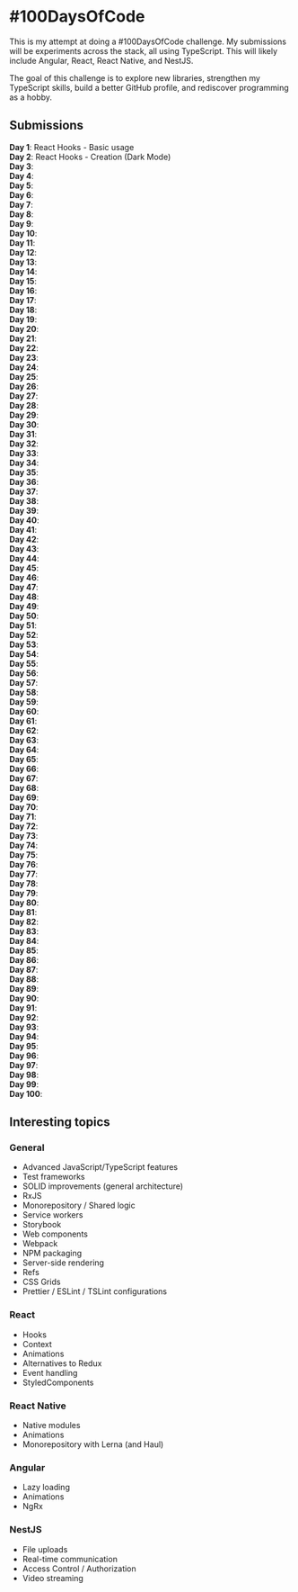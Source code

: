 # #100DaysOfCode

This is my attempt at doing a #100DaysOfCode challenge. My submissions will be experiments across the stack, all using TypeScript. This will likely include Angular, React, React Native, and NestJS.

The goal of this challenge is to explore new libraries, strengthen my TypeScript skills, build a better GitHub profile, and rediscover programming as a hobby.

## Submissions

**Day 1**: React Hooks - Basic usage\
**Day 2**: React Hooks - Creation (Dark Mode)\
**Day 3**:\
**Day 4**:\
**Day 5**:\
**Day 6**:\
**Day 7**:\
**Day 8**:\
**Day 9**:\
**Day 10**:\
**Day 11**:\
**Day 12**:\
**Day 13**:\
**Day 14**:\
**Day 15**:\
**Day 16**:\
**Day 17**:\
**Day 18**:\
**Day 19**:\
**Day 20**:\
**Day 21**:\
**Day 22**:\
**Day 23**:\
**Day 24**:\
**Day 25**:\
**Day 26**:\
**Day 27**:\
**Day 28**:\
**Day 29**:\
**Day 30**:\
**Day 31**:\
**Day 32**:\
**Day 33**:\
**Day 34**:\
**Day 35**:\
**Day 36**:\
**Day 37**:\
**Day 38**:\
**Day 39**:\
**Day 40**:\
**Day 41**:\
**Day 42**:\
**Day 43**:\
**Day 44**:\
**Day 45**:\
**Day 46**:\
**Day 47**:\
**Day 48**:\
**Day 49**:\
**Day 50**:\
**Day 51**:\
**Day 52**:\
**Day 53**:\
**Day 54**:\
**Day 55**:\
**Day 56**:\
**Day 57**:\
**Day 58**:\
**Day 59**:\
**Day 60**:\
**Day 61**:\
**Day 62**:\
**Day 63**:\
**Day 64**:\
**Day 65**:\
**Day 66**:\
**Day 67**:\
**Day 68**:\
**Day 69**:\
**Day 70**:\
**Day 71**:\
**Day 72**:\
**Day 73**:\
**Day 74**:\
**Day 75**:\
**Day 76**:\
**Day 77**:\
**Day 78**:\
**Day 79**:\
**Day 80**:\
**Day 81**:\
**Day 82**:\
**Day 83**:\
**Day 84**:\
**Day 85**:\
**Day 86**:\
**Day 87**:\
**Day 88**:\
**Day 89**:\
**Day 90**:\
**Day 91**:\
**Day 92**:\
**Day 93**:\
**Day 94**:\
**Day 95**:\
**Day 96**:\
**Day 97**:\
**Day 98**:\
**Day 99**:\
**Day 100**:

## Interesting topics

### General

- Advanced JavaScript/TypeScript features
- Test frameworks
- SOLID improvements (general architecture)
- RxJS
- Monorepository / Shared logic
- Service workers
- Storybook
- Web components
- Webpack
- NPM packaging
- Server-side rendering
- Refs
- CSS Grids
- Prettier / ESLint / TSLint configurations

### React

- Hooks
- Context
- Animations
- Alternatives to Redux
- Event handling
- StyledComponents

### React Native

- Native modules
- Animations
- Monorepository with Lerna (and Haul)

### Angular

- Lazy loading
- Animations
- NgRx

### NestJS

- File uploads
- Real-time communication
- Access Control / Authorization
- Video streaming
